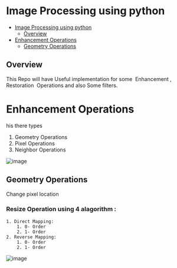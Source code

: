 <!-- TOC --><a name="image-processing-using-python"></a>
# Image Processing using python

<!-- TOC start (generated with https://github.com/derlin/bitdowntoc) -->

- [Image Processing using python](#image-processing-using-python)
  * [Overview](#overview)
- [Enhancement Operations](#enhancement-operations)
  * [Geometry Operations](#geometry-operations)
    

<!-- TOC end -->

<!-- TOC --><a name="overview"></a>
## Overview

This Repo will have Useful implementation for some  Enhancement , Restoration  Operations and also Some filters.


<!-- TOC --><a name="enhancement-operations"></a>
# Enhancement Operations
his there types

1. Geometry Operations
2. Pixel Operations
3. Neighbor Operations

![image](https://user-images.githubusercontent.com/83607474/230892268-b909b1d9-cff6-471d-aeca-9dc8a5618944.png)

<!-- TOC --><a name="geometry-operations"></a>
## Geometry Operations
Change pixel location

<!-- TOC --><a name="resize-operation-using-4-alagorithm-"></a>
### Resize Operation using 4 alagorithm :
	1. Direct Mapping:
		1. 0- Order
		2. 1- Order
	2. Reverse Mapping:
		1. 0- Order
		2. 1- Order


![image](https://user-images.githubusercontent.com/83607474/230892187-7f949b8c-3396-466b-919f-f5ecab947572.png)











